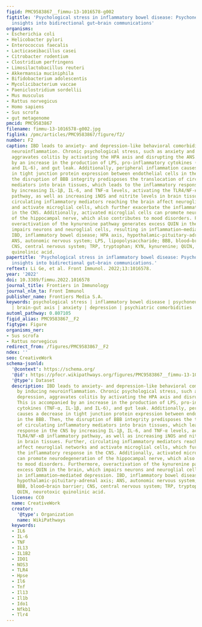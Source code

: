 ```yaml
---
figid: PMC9583867__fimmu-13-1016578-g002
figtitle: 'Psychological stress in inflammatory bowel disease: Psychoneuroimmunological
  insights into bidirectional gut–brain communications'
organisms:
- Escherichia coli
- Helicobacter pylori
- Enterococcus faecalis
- Lacticaseibacillus casei
- Citrobacter rodentium
- Clostridium perfringens
- Limosilactobacillus reuteri
- Akkermansia muciniphila
- Bifidobacterium adolescentis
- Mycolicibacterium vaccae
- Paeniclostridium sordellii
- Mus musculus
- Rattus norvegicus
- Homo sapiens
- Sus scrofa
- gut metagenome
pmcid: PMC9583867
filename: fimmu-13-1016578-g002.jpg
figlink: /pmc/articles/PMC9583867/figure/f2/
number: F2
caption: IBD leads to anxiety- and depression-like behavioral comorbidities by inducing
  neuroinflammation. Chronic psychological stress, such as anxiety and depression,
  aggravates colitis by activating the HPA axis and disrupting the ANS. This is accompanied
  by an increase in the production of LPS, pro-inflammatory cytokines (TNF-α, IL-1β,
  and IL-6), and gut leak. Additionally, peripheral inflammation causes a decrease
  in tight junction protein expression between endothelial cells in the BBB. Then,
  the disruption of BBB integrity predisposes the translocation of circulating inflammatory
  mediators into brain tissues, which leads to the inflammatory response in the CNS
  by increasing IL-1β, IL-6, and TNF-α levels, activating the TLR4/NF-κB inflammatory
  pathway, as well as increasing iNOS and nitrite levels in brain tissues. Further,
  circulating inflammatory mediators reaching the brain affect neuroglial networks
  and activate microglial cells, which further exacerbate the inflammatory response
  in the CNS. Additionally, activated microglial cells can promote neurodegeneration
  of the hippocampal nerve, which also contributes to mood disorders. Furthermore,
  overactivation of the kynurenine pathway generates excess QUIN in the brain, which
  impairs neurons and neuroglial cells, resulting in inflammation–mediated depression.
  IBD, inflammatory bowel disease; HPA axis, hypothalamic-pituitary-adrenal axis;
  ANS, autonomic nervous system; LPS, lipopolysaccharide; BBB, blood–brain barrier;
  CNS, central nervous system; TRP, tryptophan; KYN, kynurenine; QUIN, neurotoxic
  quinolinic acid.
papertitle: 'Psychological stress in inflammatory bowel disease: Psychoneuroimmunological
  insights into bidirectional gut–brain communications.'
reftext: Li Ge, et al. Front Immunol. 2022;13:1016578.
year: '2022'
doi: 10.3389/fimmu.2022.1016578
journal_title: Frontiers in Immunology
journal_nlm_ta: Front Immunol
publisher_name: Frontiers Media S.A.
keywords: psychological stress | inflammatory bowel disease | psychoneuroimmunology
  | brain-gut axis | anxiety | depression | psychiatric comorbidities | psychotherapy
automl_pathway: 0.807105
figid_alias: PMC9583867__F2
figtype: Figure
organisms_ner:
- Sus scrofa
- Rattus norvegicus
redirect_from: /figures/PMC9583867__F2
ndex: ''
seo: CreativeWork
schema-jsonld:
  '@context': https://schema.org/
  '@id': https://pfocr.wikipathways.org/figures/PMC9583867__fimmu-13-1016578-g002.html
  '@type': Dataset
  description: IBD leads to anxiety- and depression-like behavioral comorbidities
    by inducing neuroinflammation. Chronic psychological stress, such as anxiety and
    depression, aggravates colitis by activating the HPA axis and disrupting the ANS.
    This is accompanied by an increase in the production of LPS, pro-inflammatory
    cytokines (TNF-α, IL-1β, and IL-6), and gut leak. Additionally, peripheral inflammation
    causes a decrease in tight junction protein expression between endothelial cells
    in the BBB. Then, the disruption of BBB integrity predisposes the translocation
    of circulating inflammatory mediators into brain tissues, which leads to the inflammatory
    response in the CNS by increasing IL-1β, IL-6, and TNF-α levels, activating the
    TLR4/NF-κB inflammatory pathway, as well as increasing iNOS and nitrite levels
    in brain tissues. Further, circulating inflammatory mediators reaching the brain
    affect neuroglial networks and activate microglial cells, which further exacerbate
    the inflammatory response in the CNS. Additionally, activated microglial cells
    can promote neurodegeneration of the hippocampal nerve, which also contributes
    to mood disorders. Furthermore, overactivation of the kynurenine pathway generates
    excess QUIN in the brain, which impairs neurons and neuroglial cells, resulting
    in inflammation–mediated depression. IBD, inflammatory bowel disease; HPA axis,
    hypothalamic-pituitary-adrenal axis; ANS, autonomic nervous system; LPS, lipopolysaccharide;
    BBB, blood–brain barrier; CNS, central nervous system; TRP, tryptophan; KYN, kynurenine;
    QUIN, neurotoxic quinolinic acid.
  license: CC0
  name: CreativeWork
  creator:
    '@type': Organization
    name: WikiPathways
  keywords:
  - IL6
  - IL-6
  - TNF
  - IL13
  - IL1B2
  - IDO1
  - NOS3
  - TLR4
  - Hpse
  - Il6
  - Tnf
  - Il13
  - Il1b
  - Ido1
  - Nfkb1
  - Tlr4
---
```

